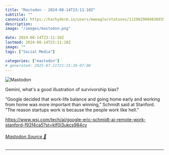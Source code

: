 ```yaml
---
title: "Mastodon - 2024-08-14T23:11:10Z"
subtitle: ""
canonical: https://hachyderm.io/users/mweagle/statuses/112962900483693567
description:
image: "/images/mastodon.png"

date: 2024-08-14T23:11:10Z
lastmod: 2024-08-14T23:11:10Z
image: ""
tags: ["Social Media"]

categories: ["mastodon"]
# generated: 2025-07-21T21:15:38-07:00
---
```

![Mastodon](/images/mastodon.png)

<p>Gemini, what&#39;s a good illustration of survivorship bias? </p><p>“Google decided that work-life balance and going home early and working from home was more important than winning,” Schmidt said at Stanford. “The reason startups work is because the people work like hell.”</p><p><a href="https://www.wsj.com/tech/ai/google-eric-schmidt-ai-remote-work-stanford-f92f4ca5?st=klf0i3ukcs984cy" target="_blank" rel="nofollow noopener noreferrer" translate="no"><span class="invisible">https://www.</span><span class="ellipsis">wsj.com/tech/ai/google-eric-sc</span><span class="invisible">hmidt-ai-remote-work-stanford-f92f4ca5?st=klf0i3ukcs984cy</span></a></p>


###### [Mastodon Source 🐘](https://hachyderm.io/@mweagle/112962900483693567)

___
